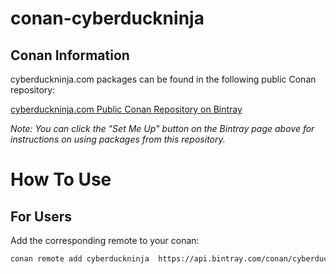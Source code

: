 # conan-cyberduckninja

## Conan Information

cyberduckninja.com packages can be found in the following public Conan repository:

[cyberduckninja.com Public Conan Repository on Bintray](https://bintray.com/cyberduckninja/conan)

*Note: You can click the "Set Me Up" button on the Bintray page above for instructions on using packages from this repository.*

# How To Use

## For Users

Add the corresponding remote to your conan:

```bash
conan remote add cyberduckninja  https://api.bintray.com/conan/cyberduckninja/conan
```
